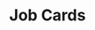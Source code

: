 ---
title: Job Cards
category: Application
paid: true
isActive: true
ltr: {"vue":{"vueCss":[],"vueTail":[]},"react":{"jsxCss":[],"jsxTail":[{"label":"App.jsx","code":"const members = [\n    {\n        company_icon: <svg className=\"w-8 h-8\" viewBox=\"0 0 35 35\" fill=\"none\" xmlns=\"http://www.w3.org/2000/svg\">\n            <g clip-path=\"url(#clip0_715_1824)\">\n                <path d=\"M34.6588 17.9031C34.6588 16.7135 34.5623 15.5175 34.3565 14.3472H17.85V21.0861H27.3025C26.9103 23.2595 25.6499 25.1822 23.8044 26.4039V30.7765H29.4438C32.7554 27.7286 34.6588 23.2274 34.6588 17.9031Z\" fill=\"#4285F4\" />\n                <path d=\"M17.85 35.0011C22.5698 35.0011 26.5502 33.4514 29.4502 30.7764L23.8109 26.4038C22.2419 27.4712 20.2163 28.0757 17.8564 28.0757C13.2909 28.0757 9.41989 24.9956 8.03095 20.8545H2.21155V25.3621C5.18234 31.2715 11.2332 35.0011 17.85 35.0011Z\" fill=\"#34A853\" />\n                <path d=\"M8.02451 20.8547C7.29146 18.6813 7.29146 16.3278 8.02451 14.1544V9.64673H2.21154C-0.270546 14.5916 -0.270546 20.4174 2.21154 25.3623L8.02451 20.8547Z\" fill=\"#FBBC04\" />\n                <path d=\"M17.85 6.92659C20.3449 6.88801 22.7563 7.82683 24.5632 9.55014L29.5595 4.55382C26.3958 1.58303 22.1968 -0.0502629 17.85 0.0011793C11.2332 0.0011793 5.18234 3.73074 2.21155 9.6466L8.02452 14.1542C9.40703 10.0067 13.2845 6.92659 17.85 6.92659Z\" fill=\"#EA4335\" />\n            </g>\n            <defs>\n                <clipPath id=\"clip0_715_1824\">\n                    <rect width=\"35\" height=\"35\" fill=\"white\" />\n                </clipPath>\n            </defs>\n        </svg>\n        ,\n        company_name: \"Google\",\n        job_title: \"Full stack engineer\",\n        job_description: \"sed do eiusmod tempor incididunt ut labore et dolore magna aliqua. Ut enim ad minim veniam, quis nostrud exercitation ullamco laboris.\",\n        job_type: \"Full-time\",\n        location: \"Remotely\",\n        path: \"javascript:void(0)\"\n    }, {\n        company_icon: <svg className=\"w-8 h-8\" viewBox=\"0 0 48 48\" fill=\"none\" xmlns=\"http://www.w3.org/2000/svg\">\n            <g clip-path=\"url(#clip0_694_1831)\">\n                <path fill-rule=\"evenodd\" clip-rule=\"evenodd\" d=\"M24.0005 1C18.303 1.00296 12.7923 3.02092 8.45374 6.69305C4.11521 10.3652 1.23181 15.452 0.319089 21.044C-0.593628 26.636 0.523853 32.3684 3.47174 37.2164C6.41963 42.0643 11.0057 45.7115 16.4099 47.5059C17.6021 47.7272 18.0512 46.9883 18.0512 46.36C18.0512 45.7317 18.0273 43.91 18.0194 41.9184C11.3428 43.3608 9.93197 39.101 9.93197 39.101C8.84305 36.3349 7.26927 35.6078 7.26927 35.6078C5.09143 34.1299 7.43223 34.1576 7.43223 34.1576C9.84455 34.3275 11.1123 36.6194 11.1123 36.6194C13.2504 40.2667 16.7278 39.2116 18.0949 38.5952C18.3095 37.0501 18.9335 35.999 19.621 35.4023C14.2877 34.8017 8.68408 32.7548 8.68408 23.6108C8.65102 21.2394 9.53605 18.9461 11.156 17.2054C10.9096 16.6047 10.087 14.1785 11.3905 10.8829C11.3905 10.8829 13.4054 10.2427 17.9916 13.3289C21.9253 12.2592 26.0757 12.2592 30.0095 13.3289C34.5917 10.2427 36.6026 10.8829 36.6026 10.8829C37.9101 14.1706 37.0875 16.5968 36.8411 17.2054C38.4662 18.9464 39.353 21.2437 39.317 23.6187C39.317 32.7824 33.7015 34.8017 28.3602 35.3905C29.2186 36.1334 29.9856 37.5836 29.9856 39.8122C29.9856 43.0051 29.9578 45.5736 29.9578 46.36C29.9578 46.9962 30.391 47.7391 31.6071 47.5059C37.0119 45.7113 41.5984 42.0634 44.5462 37.2147C47.4941 32.3659 48.611 26.6326 47.6972 21.0401C46.7835 15.4476 43.8986 10.3607 39.5587 6.68921C35.2187 3.01771 29.7067 1.00108 24.0085 1H24.0005Z\" fill=\"#191717\" />\n                <path d=\"M9.08887 35.264C9.03721 35.3826 8.84645 35.4181 8.69146 35.3351C8.53646 35.2522 8.42122 35.098 8.47686 34.9755C8.5325 34.853 8.71928 34.8214 8.87428 34.9044C9.02927 34.9874 9.14848 35.1455 9.08887 35.264Z\" fill=\"#191717\" />\n                <path d=\"M10.0626 36.3428C9.98028 36.384 9.88612 36.3955 9.79622 36.3753C9.70632 36.3551 9.62629 36.3045 9.56979 36.2321C9.41479 36.0662 9.38298 35.837 9.50221 35.7342C9.62143 35.6315 9.83606 35.6789 9.99105 35.8449C10.146 36.0108 10.1818 36.24 10.0626 36.3428Z\" fill=\"#191717\" />\n                <path d=\"M11.0085 37.7139C10.8614 37.8167 10.6111 37.7139 10.472 37.5085C10.4335 37.4716 10.4029 37.4274 10.382 37.3785C10.3611 37.3296 10.3503 37.2771 10.3503 37.2239C10.3503 37.1708 10.3611 37.1183 10.382 37.0694C10.4029 37.0205 10.4335 36.9763 10.472 36.9394C10.619 36.8406 10.8694 36.9394 11.0085 37.141C11.1476 37.3425 11.1516 37.6112 11.0085 37.7139Z\" fill=\"#191717\" />\n                <path d=\"M12.2921 39.0417C12.161 39.1879 11.8947 39.1484 11.6761 38.9509C11.4575 38.7533 11.4059 38.4846 11.537 38.3423C11.6682 38.2001 11.9344 38.2396 12.161 38.4332C12.3875 38.6268 12.4312 38.8995 12.2921 39.0417Z\" fill=\"#191717\" />\n                <path d=\"M14.0923 39.8162C14.0327 40.0019 13.7625 40.0849 13.4922 40.0058C13.222 39.9268 13.0432 39.7055 13.0948 39.5158C13.1465 39.3262 13.4207 39.2392 13.6949 39.3262C13.9691 39.4131 14.144 39.6225 14.0923 39.8162Z\" fill=\"#191717\" />\n                <path d=\"M16.0557 39.9506C16.0557 40.1442 15.8331 40.3102 15.547 40.3141C15.2608 40.3181 15.0264 40.16 15.0264 39.9664C15.0264 39.7728 15.2489 39.6068 15.535 39.6029C15.8212 39.5989 16.0557 39.753 16.0557 39.9506Z\" fill=\"#191717\" />\n                <path d=\"M17.8838 39.6463C17.9196 39.84 17.7208 40.0415 17.4347 40.0889C17.1486 40.1363 16.8982 40.0217 16.8624 39.8321C16.8267 39.6424 17.0333 39.4369 17.3115 39.3855C17.5897 39.3342 17.848 39.4527 17.8838 39.6463Z\" fill=\"#191717\" />\n            </g>\n            <defs>\n                <clipPath id=\"clip0_694_1831\">\n                    <rect width=\"48\" height=\"48\" fill=\"white\" />\n                </clipPath>\n            </defs>\n        </svg>,\n        company_name: \"Github\",\n        job_title: \"Web tools manager\",\n        job_description: \"sed do eiusmod tempor incididunt ut labore et dolore magna aliqua. Ut enim ad minim veniam, quis nostrud exercitation ullamco laboris\",\n        job_type: \"Part-time\",\n        location: \"USA, New york city\",\n        path: \"javascript:void(0)\"\n    }, {\n        company_icon: <svg className=\"w-8 h-8\" viewBox=\"0 0 43 48\" fill=\"none\" xmlns=\"http://www.w3.org/2000/svg\">\n            <g clip-path=\"url(#clip0_690_1894)\">\n                <path d=\"M14.1693 48C18.08 48 21.254 44.4159 21.254 39.9999V31.9999H14.1693C10.2586 31.9999 7.08459 35.5839 7.08459 39.9999C7.08459 44.4159 10.2586 48 14.1693 48Z\" fill=\"#0ACF83\" />\n                <path d=\"M7.08459 23.9999C7.08459 19.5839 10.2586 15.9999 14.1693 15.9999H21.254V31.9998H14.1693C10.2586 32 7.08459 28.4159 7.08459 23.9999Z\" fill=\"#A259FF\" />\n                <path d=\"M7.08459 8.00006C7.08459 3.58406 10.2586 0 14.1693 0H21.254V15.9999H14.1693C10.2586 15.9999 7.08459 12.4161 7.08459 8.00006Z\" fill=\"#F24E1E\" />\n                <path d=\"M21.2535 0H28.3382C32.2489 0 35.4229 3.58406 35.4229 8.00006C35.4229 12.4161 32.2489 15.9999 28.3382 15.9999H21.2535V0Z\" fill=\"#FF7262\" />\n                <path d=\"M35.4229 23.9999C35.4229 28.4159 32.2489 32 28.3382 32C24.4275 32 21.2535 28.4159 21.2535 23.9999C21.2535 19.5839 24.4275 15.9999 28.3382 15.9999C32.2489 15.9999 35.4229 19.5839 35.4229 23.9999Z\" fill=\"#1ABCFE\" />\n            </g>\n            <defs>\n                <clipPath id=\"clip0_690_1894\">\n                    <rect width=\"42.5075\" height=\"48\" fill=\"white\" />\n                </clipPath>\n            </defs>\n        </svg>,\n        company_name: \"Figma\",\n        job_title: \"UI/UX Designer\",\n        job_description: \"sed do eiusmod tempor incididunt ut labore et dolore magna aliqua. Ut enim ad minim veniam, quis nostrud exercitation ullamco laboris\",\n        job_type: \"Full-time\",\n        location: \"Mauritania\",\n        path: \"javascript:void(0)\",\n    }\n]\n\nexport default () => (\n    <section className=\"py-28\">\n        <div className=\"max-w-screen-lg mx-auto px-4 md:px-8\">\n            <div className=\"max-w-md\">\n                <h1 className=\"text-gray-800 text-2xl font-extrabold sm:text-3xl\">Open Positions</h1>\n                <p className=\"text-gray-600 mt-2\">We're currently looking talent software engineers, and designers to help us in our missions and to grow up.</p>\n            </div>\n            <ul className=\"mt-12 divide-y space-y-3\">\n                {\n                    members.map((item, idx) => (\n                        <li key={idx} className=\"px-4 py-5 duration-150 hover:border-white hover:rounded-xl hover:bg-gray-50\">\n                            <a href={item.path} className=\"space-y-3\">\n                                <div className=\"flex items-center gap-x-3\">\n                                    <div className=\"bg-white w-14 h-14 border rounded-full flex items-center justify-center\">\n                                        {item.company_icon}\n                                    </div>\n                                    <div>\n                                        <span className=\"block text-sm text-indigo-600 font-medium\">{item.company_name}</span>\n                                        <h3 className=\"text-base text-gray-800 font-semibold mt-1\">{item.job_title}</h3>\n                                    </div>\n                                </div>\n                                <p className=\"text-gray-600 sm:text-sm\">\n                                    {item.job_description}\n                                </p>\n                                <div className=\"text-sm text-gray-600 flex items-center gap-6\">\n                                    <span className=\"flex items-center gap-2\">\n                                        <svg className=\"w-5 h-5 text-gray-500\" viewBox=\"0 0 20 20\" fill=\"none\" xmlns=\"http://www.w3.org/2000/svg\">\n                                            <path fill-rule=\"evenodd\" clip-rule=\"evenodd\" d=\"M6 6V5C6 3.34315 7.34315 2 9 2H11C12.6569 2 14 3.34315 14 5V6H16C17.1046 6 18 6.89543 18 8V11.5708C15.5096 12.4947 12.8149 12.9999 10 12.9999C7.18514 12.9999 4.49037 12.4947 2 11.5707V8C2 6.89543 2.89543 6 4 6H6ZM8 5C8 4.44772 8.44772 4 9 4H11C11.5523 4 12 4.44772 12 5V6H8V5ZM9 10C9 9.44772 9.44772 9 10 9H10.01C10.5623 9 11.01 9.44772 11.01 10C11.01 10.5523 10.5623 11 10.01 11H10C9.44772 11 9 10.5523 9 10Z\" fill=\"#9CA3AF\" />\n                                            <path d=\"M2 13.6923V16C2 17.1046 2.89543 18 4 18H16C17.1046 18 18 17.1046 18 16V13.6923C15.4872 14.5404 12.7964 14.9999 10 14.9999C7.20363 14.9999 4.51279 14.5404 2 13.6923Z\" fill=\"#9CA3AF\" />\n                                        </svg>\n                                        {item.job_type}\n                                    </span>\n                                    <span className=\"flex items-center gap-2\">\n                                        <svg className=\"w-5 h-5 text-gray-500\" viewBox=\"0 0 20 20\" fill=\"none\" xmlns=\"http://www.w3.org/2000/svg\">\n                                            <path fill-rule=\"evenodd\" clip-rule=\"evenodd\" d=\"M5.05025 4.05025C7.78392 1.31658 12.2161 1.31658 14.9497 4.05025C17.6834 6.78392 17.6834 11.2161 14.9497 13.9497L10 18.8995L5.05025 13.9497C2.31658 11.2161 2.31658 6.78392 5.05025 4.05025ZM10 11C11.1046 11 12 10.1046 12 9C12 7.89543 11.1046 7 10 7C8.89543 7 8 7.89543 8 9C8 10.1046 8.89543 11 10 11Z\" fill=\"#9CA3AF\" />\n                                        </svg>\n\n                                        {item.location}\n                                    </span>\n                                </div>\n                            </a>\n                        </li>\n                    ))\n                }\n            </ul>\n        </div>\n    </section>\n)"}]},"preview":"function App() {\n\n  const members = [\n    {\n        company_icon: <svg className=\"w-8 h-8\" viewBox=\"0 0 35 35\" fill=\"none\" xmlns=\"http://www.w3.org/2000/svg\">\n            <g clip-path=\"url(#clip0_715_1824)\">\n                <path d=\"M34.6588 17.9031C34.6588 16.7135 34.5623 15.5175 34.3565 14.3472H17.85V21.0861H27.3025C26.9103 23.2595 25.6499 25.1822 23.8044 26.4039V30.7765H29.4438C32.7554 27.7286 34.6588 23.2274 34.6588 17.9031Z\" fill=\"#4285F4\" />\n                <path d=\"M17.85 35.0011C22.5698 35.0011 26.5502 33.4514 29.4502 30.7764L23.8109 26.4038C22.2419 27.4712 20.2163 28.0757 17.8564 28.0757C13.2909 28.0757 9.41989 24.9956 8.03095 20.8545H2.21155V25.3621C5.18234 31.2715 11.2332 35.0011 17.85 35.0011Z\" fill=\"#34A853\" />\n                <path d=\"M8.02451 20.8547C7.29146 18.6813 7.29146 16.3278 8.02451 14.1544V9.64673H2.21154C-0.270546 14.5916 -0.270546 20.4174 2.21154 25.3623L8.02451 20.8547Z\" fill=\"#FBBC04\" />\n                <path d=\"M17.85 6.92659C20.3449 6.88801 22.7563 7.82683 24.5632 9.55014L29.5595 4.55382C26.3958 1.58303 22.1968 -0.0502629 17.85 0.0011793C11.2332 0.0011793 5.18234 3.73074 2.21155 9.6466L8.02452 14.1542C9.40703 10.0067 13.2845 6.92659 17.85 6.92659Z\" fill=\"#EA4335\" />\n            </g>\n            <defs>\n                <clipPath id=\"clip0_715_1824\">\n                    <rect width=\"35\" height=\"35\" fill=\"white\" />\n                </clipPath>\n            </defs>\n        </svg>\n        ,\n        company_name: \"Google\",\n        job_title: \"Full stack engineer\",\n        job_description: \"sed do eiusmod tempor incididunt ut labore et dolore magna aliqua. Ut enim ad minim veniam, quis nostrud exercitation ullamco laboris.\",\n        job_type: \"Full-time\",\n        location: \"Remotely\",\n        path: \"javascript:void(0)\"\n    }, {\n        company_icon: <svg className=\"w-8 h-8\" viewBox=\"0 0 48 48\" fill=\"none\" xmlns=\"http://www.w3.org/2000/svg\">\n            <g clip-path=\"url(#clip0_694_1831)\">\n                <path fill-rule=\"evenodd\" clip-rule=\"evenodd\" d=\"M24.0005 1C18.303 1.00296 12.7923 3.02092 8.45374 6.69305C4.11521 10.3652 1.23181 15.452 0.319089 21.044C-0.593628 26.636 0.523853 32.3684 3.47174 37.2164C6.41963 42.0643 11.0057 45.7115 16.4099 47.5059C17.6021 47.7272 18.0512 46.9883 18.0512 46.36C18.0512 45.7317 18.0273 43.91 18.0194 41.9184C11.3428 43.3608 9.93197 39.101 9.93197 39.101C8.84305 36.3349 7.26927 35.6078 7.26927 35.6078C5.09143 34.1299 7.43223 34.1576 7.43223 34.1576C9.84455 34.3275 11.1123 36.6194 11.1123 36.6194C13.2504 40.2667 16.7278 39.2116 18.0949 38.5952C18.3095 37.0501 18.9335 35.999 19.621 35.4023C14.2877 34.8017 8.68408 32.7548 8.68408 23.6108C8.65102 21.2394 9.53605 18.9461 11.156 17.2054C10.9096 16.6047 10.087 14.1785 11.3905 10.8829C11.3905 10.8829 13.4054 10.2427 17.9916 13.3289C21.9253 12.2592 26.0757 12.2592 30.0095 13.3289C34.5917 10.2427 36.6026 10.8829 36.6026 10.8829C37.9101 14.1706 37.0875 16.5968 36.8411 17.2054C38.4662 18.9464 39.353 21.2437 39.317 23.6187C39.317 32.7824 33.7015 34.8017 28.3602 35.3905C29.2186 36.1334 29.9856 37.5836 29.9856 39.8122C29.9856 43.0051 29.9578 45.5736 29.9578 46.36C29.9578 46.9962 30.391 47.7391 31.6071 47.5059C37.0119 45.7113 41.5984 42.0634 44.5462 37.2147C47.4941 32.3659 48.611 26.6326 47.6972 21.0401C46.7835 15.4476 43.8986 10.3607 39.5587 6.68921C35.2187 3.01771 29.7067 1.00108 24.0085 1H24.0005Z\" fill=\"#191717\" />\n                <path d=\"M9.08887 35.264C9.03721 35.3826 8.84645 35.4181 8.69146 35.3351C8.53646 35.2522 8.42122 35.098 8.47686 34.9755C8.5325 34.853 8.71928 34.8214 8.87428 34.9044C9.02927 34.9874 9.14848 35.1455 9.08887 35.264Z\" fill=\"#191717\" />\n                <path d=\"M10.0626 36.3428C9.98028 36.384 9.88612 36.3955 9.79622 36.3753C9.70632 36.3551 9.62629 36.3045 9.56979 36.2321C9.41479 36.0662 9.38298 35.837 9.50221 35.7342C9.62143 35.6315 9.83606 35.6789 9.99105 35.8449C10.146 36.0108 10.1818 36.24 10.0626 36.3428Z\" fill=\"#191717\" />\n                <path d=\"M11.0085 37.7139C10.8614 37.8167 10.6111 37.7139 10.472 37.5085C10.4335 37.4716 10.4029 37.4274 10.382 37.3785C10.3611 37.3296 10.3503 37.2771 10.3503 37.2239C10.3503 37.1708 10.3611 37.1183 10.382 37.0694C10.4029 37.0205 10.4335 36.9763 10.472 36.9394C10.619 36.8406 10.8694 36.9394 11.0085 37.141C11.1476 37.3425 11.1516 37.6112 11.0085 37.7139Z\" fill=\"#191717\" />\n                <path d=\"M12.2921 39.0417C12.161 39.1879 11.8947 39.1484 11.6761 38.9509C11.4575 38.7533 11.4059 38.4846 11.537 38.3423C11.6682 38.2001 11.9344 38.2396 12.161 38.4332C12.3875 38.6268 12.4312 38.8995 12.2921 39.0417Z\" fill=\"#191717\" />\n                <path d=\"M14.0923 39.8162C14.0327 40.0019 13.7625 40.0849 13.4922 40.0058C13.222 39.9268 13.0432 39.7055 13.0948 39.5158C13.1465 39.3262 13.4207 39.2392 13.6949 39.3262C13.9691 39.4131 14.144 39.6225 14.0923 39.8162Z\" fill=\"#191717\" />\n                <path d=\"M16.0557 39.9506C16.0557 40.1442 15.8331 40.3102 15.547 40.3141C15.2608 40.3181 15.0264 40.16 15.0264 39.9664C15.0264 39.7728 15.2489 39.6068 15.535 39.6029C15.8212 39.5989 16.0557 39.753 16.0557 39.9506Z\" fill=\"#191717\" />\n                <path d=\"M17.8838 39.6463C17.9196 39.84 17.7208 40.0415 17.4347 40.0889C17.1486 40.1363 16.8982 40.0217 16.8624 39.8321C16.8267 39.6424 17.0333 39.4369 17.3115 39.3855C17.5897 39.3342 17.848 39.4527 17.8838 39.6463Z\" fill=\"#191717\" />\n            </g>\n            <defs>\n                <clipPath id=\"clip0_694_1831\">\n                    <rect width=\"48\" height=\"48\" fill=\"white\" />\n                </clipPath>\n            </defs>\n        </svg>,\n        company_name: \"Github\",\n        job_title: \"Web tools manager\",\n        job_description: \"sed do eiusmod tempor incididunt ut labore et dolore magna aliqua. Ut enim ad minim veniam, quis nostrud exercitation ullamco laboris\",\n        job_type: \"Part-time\",\n        location: \"USA, New york city\",\n        path: \"javascript:void(0)\"\n    }, {\n        company_icon: <svg className=\"w-8 h-8\" viewBox=\"0 0 43 48\" fill=\"none\" xmlns=\"http://www.w3.org/2000/svg\">\n            <g clip-path=\"url(#clip0_690_1894)\">\n                <path d=\"M14.1693 48C18.08 48 21.254 44.4159 21.254 39.9999V31.9999H14.1693C10.2586 31.9999 7.08459 35.5839 7.08459 39.9999C7.08459 44.4159 10.2586 48 14.1693 48Z\" fill=\"#0ACF83\" />\n                <path d=\"M7.08459 23.9999C7.08459 19.5839 10.2586 15.9999 14.1693 15.9999H21.254V31.9998H14.1693C10.2586 32 7.08459 28.4159 7.08459 23.9999Z\" fill=\"#A259FF\" />\n                <path d=\"M7.08459 8.00006C7.08459 3.58406 10.2586 0 14.1693 0H21.254V15.9999H14.1693C10.2586 15.9999 7.08459 12.4161 7.08459 8.00006Z\" fill=\"#F24E1E\" />\n                <path d=\"M21.2535 0H28.3382C32.2489 0 35.4229 3.58406 35.4229 8.00006C35.4229 12.4161 32.2489 15.9999 28.3382 15.9999H21.2535V0Z\" fill=\"#FF7262\" />\n                <path d=\"M35.4229 23.9999C35.4229 28.4159 32.2489 32 28.3382 32C24.4275 32 21.2535 28.4159 21.2535 23.9999C21.2535 19.5839 24.4275 15.9999 28.3382 15.9999C32.2489 15.9999 35.4229 19.5839 35.4229 23.9999Z\" fill=\"#1ABCFE\" />\n            </g>\n            <defs>\n                <clipPath id=\"clip0_690_1894\">\n                    <rect width=\"42.5075\" height=\"48\" fill=\"white\" />\n                </clipPath>\n            </defs>\n        </svg>,\n        company_name: \"Figma\",\n        job_title: \"UI/UX Designer\",\n        job_description: \"sed do eiusmod tempor incididunt ut labore et dolore magna aliqua. Ut enim ad minim veniam, quis nostrud exercitation ullamco laboris\",\n        job_type: \"Full-time\",\n        location: \"Mauritania\",\n        path: \"javascript:void(0)\",\n    }\n]\n  \n  return (\n    <section className=\"py-28\">\n        <div className=\"max-w-screen-lg mx-auto px-4 md:px-8\">\n            <div className=\"max-w-md\">\n                <h1 className=\"text-gray-800 text-2xl font-extrabold sm:text-3xl\">Open Positions</h1>\n                <p className=\"text-gray-600 mt-2\">We're currently looking talent software engineers, and designers to help us in our missions and to grow up.</p>\n            </div>\n            <ul className=\"mt-12 divide-y space-y-3\">\n                {\n                    members.map((item, idx) => (\n                        <li key={idx} className=\"px-4 py-5 duration-150 hover:border-white hover:rounded-xl hover:bg-gray-50\">\n                            <a href={item.path} className=\"space-y-3\">\n                                <div className=\"flex items-center gap-x-3\">\n                                    <div className=\"bg-white w-14 h-14 border rounded-full flex items-center justify-center\">\n                                        {item.company_icon}\n                                    </div>\n                                    <div>\n                                        <span className=\"block text-sm text-indigo-600 font-medium\">{item.company_name}</span>\n                                        <h3 className=\"text-base text-gray-800 font-semibold mt-1\">{item.job_title}</h3>\n                                    </div>\n                                </div>\n                                <p className=\"text-gray-600 sm:text-sm\">\n                                    {item.job_description}\n                                </p>\n                                <div className=\"text-sm text-gray-600 flex items-center gap-6\">\n                                    <span className=\"flex items-center gap-2\">\n                                        <svg className=\"w-5 h-5 text-gray-500\" viewBox=\"0 0 20 20\" fill=\"none\" xmlns=\"http://www.w3.org/2000/svg\">\n                                            <path fill-rule=\"evenodd\" clip-rule=\"evenodd\" d=\"M6 6V5C6 3.34315 7.34315 2 9 2H11C12.6569 2 14 3.34315 14 5V6H16C17.1046 6 18 6.89543 18 8V11.5708C15.5096 12.4947 12.8149 12.9999 10 12.9999C7.18514 12.9999 4.49037 12.4947 2 11.5707V8C2 6.89543 2.89543 6 4 6H6ZM8 5C8 4.44772 8.44772 4 9 4H11C11.5523 4 12 4.44772 12 5V6H8V5ZM9 10C9 9.44772 9.44772 9 10 9H10.01C10.5623 9 11.01 9.44772 11.01 10C11.01 10.5523 10.5623 11 10.01 11H10C9.44772 11 9 10.5523 9 10Z\" fill=\"#9CA3AF\" />\n                                            <path d=\"M2 13.6923V16C2 17.1046 2.89543 18 4 18H16C17.1046 18 18 17.1046 18 16V13.6923C15.4872 14.5404 12.7964 14.9999 10 14.9999C7.20363 14.9999 4.51279 14.5404 2 13.6923Z\" fill=\"#9CA3AF\" />\n                                        </svg>\n                                        {item.job_type}\n                                    </span>\n                                    <span className=\"flex items-center gap-2\">\n                                        <svg className=\"w-5 h-5 text-gray-500\" viewBox=\"0 0 20 20\" fill=\"none\" xmlns=\"http://www.w3.org/2000/svg\">\n                                            <path fill-rule=\"evenodd\" clip-rule=\"evenodd\" d=\"M5.05025 4.05025C7.78392 1.31658 12.2161 1.31658 14.9497 4.05025C17.6834 6.78392 17.6834 11.2161 14.9497 13.9497L10 18.8995L5.05025 13.9497C2.31658 11.2161 2.31658 6.78392 5.05025 4.05025ZM10 11C11.1046 11 12 10.1046 12 9C12 7.89543 11.1046 7 10 7C8.89543 7 8 7.89543 8 9C8 10.1046 8.89543 11 10 11Z\" fill=\"#9CA3AF\" />\n                                        </svg>\n\n                                        {item.location}\n                                    </span>\n                                </div>\n                            </a>\n                        </li>\n                    ))\n                }\n            </ul>\n        </div>\n    </section>\n)\n}"}
rtl: {"react":{"jsxCss":[],"jsxTail":[{"code":"const members = [\n    {\n        company_icon: <svg className=\"w-8 h-8\" viewBox=\"0 0 35 35\" fill=\"none\" xmlns=\"http://www.w3.org/2000/svg\">\n            <g clip-path=\"url(#clip0_715_1824)\">\n                <path d=\"M34.6588 17.9031C34.6588 16.7135 34.5623 15.5175 34.3565 14.3472H17.85V21.0861H27.3025C26.9103 23.2595 25.6499 25.1822 23.8044 26.4039V30.7765H29.4438C32.7554 27.7286 34.6588 23.2274 34.6588 17.9031Z\" fill=\"#4285F4\" />\n                <path d=\"M17.85 35.0011C22.5698 35.0011 26.5502 33.4514 29.4502 30.7764L23.8109 26.4038C22.2419 27.4712 20.2163 28.0757 17.8564 28.0757C13.2909 28.0757 9.41989 24.9956 8.03095 20.8545H2.21155V25.3621C5.18234 31.2715 11.2332 35.0011 17.85 35.0011Z\" fill=\"#34A853\" />\n                <path d=\"M8.02451 20.8547C7.29146 18.6813 7.29146 16.3278 8.02451 14.1544V9.64673H2.21154C-0.270546 14.5916 -0.270546 20.4174 2.21154 25.3623L8.02451 20.8547Z\" fill=\"#FBBC04\" />\n                <path d=\"M17.85 6.92659C20.3449 6.88801 22.7563 7.82683 24.5632 9.55014L29.5595 4.55382C26.3958 1.58303 22.1968 -0.0502629 17.85 0.0011793C11.2332 0.0011793 5.18234 3.73074 2.21155 9.6466L8.02452 14.1542C9.40703 10.0067 13.2845 6.92659 17.85 6.92659Z\" fill=\"#EA4335\" />\n            </g>\n            <defs>\n                <clipPath id=\"clip0_715_1824\">\n                    <rect width=\"35\" height=\"35\" fill=\"white\" />\n                </clipPath>\n            </defs>\n        </svg>\n        ,\n        company_name: \"Google\",\n        job_title: \"مهندس مكدس كامل\",\n        job_description: \"ولكن في مثل هذا الوقت تحدث مثل المخاض الشديد والألم. دعوني أتطرق إلى أدق التفاصيل ، من لا يمارس أي نوع من العمل.\",\n        job_type: \"دوام كامل\",\n        location: \"عن بعد\",\n        path: \"javascript:void(0)\"\n    }, {\n        company_icon: <svg className=\"w-8 h-8\" viewBox=\"0 0 48 48\" fill=\"none\" xmlns=\"http://www.w3.org/2000/svg\">\n            <g clip-path=\"url(#clip0_694_1831)\">\n                <path fill-rule=\"evenodd\" clip-rule=\"evenodd\" d=\"M24.0005 1C18.303 1.00296 12.7923 3.02092 8.45374 6.69305C4.11521 10.3652 1.23181 15.452 0.319089 21.044C-0.593628 26.636 0.523853 32.3684 3.47174 37.2164C6.41963 42.0643 11.0057 45.7115 16.4099 47.5059C17.6021 47.7272 18.0512 46.9883 18.0512 46.36C18.0512 45.7317 18.0273 43.91 18.0194 41.9184C11.3428 43.3608 9.93197 39.101 9.93197 39.101C8.84305 36.3349 7.26927 35.6078 7.26927 35.6078C5.09143 34.1299 7.43223 34.1576 7.43223 34.1576C9.84455 34.3275 11.1123 36.6194 11.1123 36.6194C13.2504 40.2667 16.7278 39.2116 18.0949 38.5952C18.3095 37.0501 18.9335 35.999 19.621 35.4023C14.2877 34.8017 8.68408 32.7548 8.68408 23.6108C8.65102 21.2394 9.53605 18.9461 11.156 17.2054C10.9096 16.6047 10.087 14.1785 11.3905 10.8829C11.3905 10.8829 13.4054 10.2427 17.9916 13.3289C21.9253 12.2592 26.0757 12.2592 30.0095 13.3289C34.5917 10.2427 36.6026 10.8829 36.6026 10.8829C37.9101 14.1706 37.0875 16.5968 36.8411 17.2054C38.4662 18.9464 39.353 21.2437 39.317 23.6187C39.317 32.7824 33.7015 34.8017 28.3602 35.3905C29.2186 36.1334 29.9856 37.5836 29.9856 39.8122C29.9856 43.0051 29.9578 45.5736 29.9578 46.36C29.9578 46.9962 30.391 47.7391 31.6071 47.5059C37.0119 45.7113 41.5984 42.0634 44.5462 37.2147C47.4941 32.3659 48.611 26.6326 47.6972 21.0401C46.7835 15.4476 43.8986 10.3607 39.5587 6.68921C35.2187 3.01771 29.7067 1.00108 24.0085 1H24.0005Z\" fill=\"#191717\" />\n                <path d=\"M9.08887 35.264C9.03721 35.3826 8.84645 35.4181 8.69146 35.3351C8.53646 35.2522 8.42122 35.098 8.47686 34.9755C8.5325 34.853 8.71928 34.8214 8.87428 34.9044C9.02927 34.9874 9.14848 35.1455 9.08887 35.264Z\" fill=\"#191717\" />\n                <path d=\"M10.0626 36.3428C9.98028 36.384 9.88612 36.3955 9.79622 36.3753C9.70632 36.3551 9.62629 36.3045 9.56979 36.2321C9.41479 36.0662 9.38298 35.837 9.50221 35.7342C9.62143 35.6315 9.83606 35.6789 9.99105 35.8449C10.146 36.0108 10.1818 36.24 10.0626 36.3428Z\" fill=\"#191717\" />\n                <path d=\"M11.0085 37.7139C10.8614 37.8167 10.6111 37.7139 10.472 37.5085C10.4335 37.4716 10.4029 37.4274 10.382 37.3785C10.3611 37.3296 10.3503 37.2771 10.3503 37.2239C10.3503 37.1708 10.3611 37.1183 10.382 37.0694C10.4029 37.0205 10.4335 36.9763 10.472 36.9394C10.619 36.8406 10.8694 36.9394 11.0085 37.141C11.1476 37.3425 11.1516 37.6112 11.0085 37.7139Z\" fill=\"#191717\" />\n                <path d=\"M12.2921 39.0417C12.161 39.1879 11.8947 39.1484 11.6761 38.9509C11.4575 38.7533 11.4059 38.4846 11.537 38.3423C11.6682 38.2001 11.9344 38.2396 12.161 38.4332C12.3875 38.6268 12.4312 38.8995 12.2921 39.0417Z\" fill=\"#191717\" />\n                <path d=\"M14.0923 39.8162C14.0327 40.0019 13.7625 40.0849 13.4922 40.0058C13.222 39.9268 13.0432 39.7055 13.0948 39.5158C13.1465 39.3262 13.4207 39.2392 13.6949 39.3262C13.9691 39.4131 14.144 39.6225 14.0923 39.8162Z\" fill=\"#191717\" />\n                <path d=\"M16.0557 39.9506C16.0557 40.1442 15.8331 40.3102 15.547 40.3141C15.2608 40.3181 15.0264 40.16 15.0264 39.9664C15.0264 39.7728 15.2489 39.6068 15.535 39.6029C15.8212 39.5989 16.0557 39.753 16.0557 39.9506Z\" fill=\"#191717\" />\n                <path d=\"M17.8838 39.6463C17.9196 39.84 17.7208 40.0415 17.4347 40.0889C17.1486 40.1363 16.8982 40.0217 16.8624 39.8321C16.8267 39.6424 17.0333 39.4369 17.3115 39.3855C17.5897 39.3342 17.848 39.4527 17.8838 39.6463Z\" fill=\"#191717\" />\n            </g>\n            <defs>\n                <clipPath id=\"clip0_694_1831\">\n                    <rect width=\"48\" height=\"48\" fill=\"white\" />\n                </clipPath>\n            </defs>\n        </svg>,\n        company_name: \"Github\",\n        job_title: \"مدير أدوات الويب\",\n        job_description: \"ولكن في مثل هذا الوقت تحدث مثل المخاض الشديد والألم. دعوني أتطرق إلى أدق التفاصيل ، من لا يمارس أي نوع من العمل.\",\n        job_type: \"دوام جزئي\",\n        location: \"الولايات المتحدة الأمريكية، مدينة نيويورك\",\n        path: \"javascript:void(0)\"\n    }, {\n        company_icon: <svg className=\"w-8 h-8\" viewBox=\"0 0 43 48\" fill=\"none\" xmlns=\"http://www.w3.org/2000/svg\">\n            <g clip-path=\"url(#clip0_690_1894)\">\n                <path d=\"M14.1693 48C18.08 48 21.254 44.4159 21.254 39.9999V31.9999H14.1693C10.2586 31.9999 7.08459 35.5839 7.08459 39.9999C7.08459 44.4159 10.2586 48 14.1693 48Z\" fill=\"#0ACF83\" />\n                <path d=\"M7.08459 23.9999C7.08459 19.5839 10.2586 15.9999 14.1693 15.9999H21.254V31.9998H14.1693C10.2586 32 7.08459 28.4159 7.08459 23.9999Z\" fill=\"#A259FF\" />\n                <path d=\"M7.08459 8.00006C7.08459 3.58406 10.2586 0 14.1693 0H21.254V15.9999H14.1693C10.2586 15.9999 7.08459 12.4161 7.08459 8.00006Z\" fill=\"#F24E1E\" />\n                <path d=\"M21.2535 0H28.3382C32.2489 0 35.4229 3.58406 35.4229 8.00006C35.4229 12.4161 32.2489 15.9999 28.3382 15.9999H21.2535V0Z\" fill=\"#FF7262\" />\n                <path d=\"M35.4229 23.9999C35.4229 28.4159 32.2489 32 28.3382 32C24.4275 32 21.2535 28.4159 21.2535 23.9999C21.2535 19.5839 24.4275 15.9999 28.3382 15.9999C32.2489 15.9999 35.4229 19.5839 35.4229 23.9999Z\" fill=\"#1ABCFE\" />\n            </g>\n            <defs>\n                <clipPath id=\"clip0_690_1894\">\n                    <rect width=\"42.5075\" height=\"48\" fill=\"white\" />\n                </clipPath>\n            </defs>\n        </svg>,\n        company_name: \"Figma\",\n        job_title: \"مصمم UI/UX\",\n        job_description: \"ولكن في مثل هذا الوقت تحدث مثل المخاض الشديد والألم. دعوني أتطرق إلى أدق التفاصيل ، من لا يمارس أي نوع من العمل.\",\n        job_type: \"دوام كامل\",\n        location: \"موريتانيا\",\n        path: \"javascript:void(0)\",\n    }\n]\n\nexport default () => {\n    return (\n        <section className=\"py-28\">\n            <div className=\"max-w-screen-lg mx-auto px-4 md:px-8\">\n                <div className=\"max-w-md\">\n                    <h1 className=\"text-gray-800 text-2xl font-extrabold sm:text-3xl\">المناصب المفتوحة</h1>\n                    <p className=\"text-gray-600 mt-2\">نحن نبحث حاليًا عن مهندسي برمجيات ومصممين موهوبين لمساعدتنا في مهماتنا والنمو.</p>\n                </div>\n                <ul className=\"mt-12 divide-y space-y-3\">\n                    {\n                        members.map((item, idx) => (\n                            <li key={idx} className=\"px-4 py-5 duration-150 hover:border-white hover:rounded-xl hover:bg-gray-50\">\n                                <a href={item.path} className=\"space-y-3\">\n                                    <div className=\"flex items-center gap-x-3\">\n                                        <div className=\"bg-white w-14 h-14 border rounded-full flex items-center justify-center\">\n                                            {item.company_icon}\n                                        </div>\n                                        <div>\n                                            <span className=\"block text-sm text-indigo-600 font-medium\">{item.company_name}</span>\n                                            <h3 className=\"text-base text-gray-800 font-semibold mt-1\">{item.job_title}</h3>\n                                        </div>\n                                    </div>\n                                    <p className=\"text-gray-600 sm:text-sm\">\n                                        {item.job_description}\n                                    </p>\n                                    <div className=\"text-sm text-gray-600 flex items-center gap-6\">\n                                        <span className=\"flex items-center gap-2\">\n                                            <svg className=\"w-5 h-5 text-gray-500\" viewBox=\"0 0 20 20\" fill=\"none\" xmlns=\"http://www.w3.org/2000/svg\">\n                                                <path fill-rule=\"evenodd\" clip-rule=\"evenodd\" d=\"M6 6V5C6 3.34315 7.34315 2 9 2H11C12.6569 2 14 3.34315 14 5V6H16C17.1046 6 18 6.89543 18 8V11.5708C15.5096 12.4947 12.8149 12.9999 10 12.9999C7.18514 12.9999 4.49037 12.4947 2 11.5707V8C2 6.89543 2.89543 6 4 6H6ZM8 5C8 4.44772 8.44772 4 9 4H11C11.5523 4 12 4.44772 12 5V6H8V5ZM9 10C9 9.44772 9.44772 9 10 9H10.01C10.5623 9 11.01 9.44772 11.01 10C11.01 10.5523 10.5623 11 10.01 11H10C9.44772 11 9 10.5523 9 10Z\" fill=\"#9CA3AF\" />\n                                                <path d=\"M2 13.6923V16C2 17.1046 2.89543 18 4 18H16C17.1046 18 18 17.1046 18 16V13.6923C15.4872 14.5404 12.7964 14.9999 10 14.9999C7.20363 14.9999 4.51279 14.5404 2 13.6923Z\" fill=\"#9CA3AF\" />\n                                            </svg>\n                                            {item.job_type}\n                                        </span>\n                                        <span className=\"flex items-center gap-2\">\n                                            <svg className=\"w-5 h-5 text-gray-500\" viewBox=\"0 0 20 20\" fill=\"none\" xmlns=\"http://www.w3.org/2000/svg\">\n                                                <path fill-rule=\"evenodd\" clip-rule=\"evenodd\" d=\"M5.05025 4.05025C7.78392 1.31658 12.2161 1.31658 14.9497 4.05025C17.6834 6.78392 17.6834 11.2161 14.9497 13.9497L10 18.8995L5.05025 13.9497C2.31658 11.2161 2.31658 6.78392 5.05025 4.05025ZM10 11C11.1046 11 12 10.1046 12 9C12 7.89543 11.1046 7 10 7C8.89543 7 8 7.89543 8 9C8 10.1046 8.89543 11 10 11Z\" fill=\"#9CA3AF\" />\n                                            </svg>\n\n                                            {item.location}\n                                        </span>\n                                    </div>\n                                </a>\n                            </li>\n                        ))\n                    }\n                </ul>\n            </div>\n        </section>\n    )\n}","label":"App.jsx"}]},"vue":{"vueTail":[],"vueCss":[]},"preview":"function App() {\n  \nconst members = [\n    {\n        company_icon: <svg className=\"w-8 h-8\" viewBox=\"0 0 35 35\" fill=\"none\" xmlns=\"http://www.w3.org/2000/svg\">\n            <g clip-path=\"url(#clip0_715_1824)\">\n                <path d=\"M34.6588 17.9031C34.6588 16.7135 34.5623 15.5175 34.3565 14.3472H17.85V21.0861H27.3025C26.9103 23.2595 25.6499 25.1822 23.8044 26.4039V30.7765H29.4438C32.7554 27.7286 34.6588 23.2274 34.6588 17.9031Z\" fill=\"#4285F4\" />\n                <path d=\"M17.85 35.0011C22.5698 35.0011 26.5502 33.4514 29.4502 30.7764L23.8109 26.4038C22.2419 27.4712 20.2163 28.0757 17.8564 28.0757C13.2909 28.0757 9.41989 24.9956 8.03095 20.8545H2.21155V25.3621C5.18234 31.2715 11.2332 35.0011 17.85 35.0011Z\" fill=\"#34A853\" />\n                <path d=\"M8.02451 20.8547C7.29146 18.6813 7.29146 16.3278 8.02451 14.1544V9.64673H2.21154C-0.270546 14.5916 -0.270546 20.4174 2.21154 25.3623L8.02451 20.8547Z\" fill=\"#FBBC04\" />\n                <path d=\"M17.85 6.92659C20.3449 6.88801 22.7563 7.82683 24.5632 9.55014L29.5595 4.55382C26.3958 1.58303 22.1968 -0.0502629 17.85 0.0011793C11.2332 0.0011793 5.18234 3.73074 2.21155 9.6466L8.02452 14.1542C9.40703 10.0067 13.2845 6.92659 17.85 6.92659Z\" fill=\"#EA4335\" />\n            </g>\n            <defs>\n                <clipPath id=\"clip0_715_1824\">\n                    <rect width=\"35\" height=\"35\" fill=\"white\" />\n                </clipPath>\n            </defs>\n        </svg>\n        ,\n        company_name: \"Google\",\n        job_title: \"مهندس مكدس كامل\",\n        job_description: \"ولكن في مثل هذا الوقت تحدث مثل المخاض الشديد والألم. دعوني أتطرق إلى أدق التفاصيل ، من لا يمارس أي نوع من العمل.\",\n        job_type: \"دوام كامل\",\n        location: \"عن بعد\",\n        path: \"javascript:void(0)\"\n    }, {\n        company_icon: <svg className=\"w-8 h-8\" viewBox=\"0 0 48 48\" fill=\"none\" xmlns=\"http://www.w3.org/2000/svg\">\n            <g clip-path=\"url(#clip0_694_1831)\">\n                <path fill-rule=\"evenodd\" clip-rule=\"evenodd\" d=\"M24.0005 1C18.303 1.00296 12.7923 3.02092 8.45374 6.69305C4.11521 10.3652 1.23181 15.452 0.319089 21.044C-0.593628 26.636 0.523853 32.3684 3.47174 37.2164C6.41963 42.0643 11.0057 45.7115 16.4099 47.5059C17.6021 47.7272 18.0512 46.9883 18.0512 46.36C18.0512 45.7317 18.0273 43.91 18.0194 41.9184C11.3428 43.3608 9.93197 39.101 9.93197 39.101C8.84305 36.3349 7.26927 35.6078 7.26927 35.6078C5.09143 34.1299 7.43223 34.1576 7.43223 34.1576C9.84455 34.3275 11.1123 36.6194 11.1123 36.6194C13.2504 40.2667 16.7278 39.2116 18.0949 38.5952C18.3095 37.0501 18.9335 35.999 19.621 35.4023C14.2877 34.8017 8.68408 32.7548 8.68408 23.6108C8.65102 21.2394 9.53605 18.9461 11.156 17.2054C10.9096 16.6047 10.087 14.1785 11.3905 10.8829C11.3905 10.8829 13.4054 10.2427 17.9916 13.3289C21.9253 12.2592 26.0757 12.2592 30.0095 13.3289C34.5917 10.2427 36.6026 10.8829 36.6026 10.8829C37.9101 14.1706 37.0875 16.5968 36.8411 17.2054C38.4662 18.9464 39.353 21.2437 39.317 23.6187C39.317 32.7824 33.7015 34.8017 28.3602 35.3905C29.2186 36.1334 29.9856 37.5836 29.9856 39.8122C29.9856 43.0051 29.9578 45.5736 29.9578 46.36C29.9578 46.9962 30.391 47.7391 31.6071 47.5059C37.0119 45.7113 41.5984 42.0634 44.5462 37.2147C47.4941 32.3659 48.611 26.6326 47.6972 21.0401C46.7835 15.4476 43.8986 10.3607 39.5587 6.68921C35.2187 3.01771 29.7067 1.00108 24.0085 1H24.0005Z\" fill=\"#191717\" />\n                <path d=\"M9.08887 35.264C9.03721 35.3826 8.84645 35.4181 8.69146 35.3351C8.53646 35.2522 8.42122 35.098 8.47686 34.9755C8.5325 34.853 8.71928 34.8214 8.87428 34.9044C9.02927 34.9874 9.14848 35.1455 9.08887 35.264Z\" fill=\"#191717\" />\n                <path d=\"M10.0626 36.3428C9.98028 36.384 9.88612 36.3955 9.79622 36.3753C9.70632 36.3551 9.62629 36.3045 9.56979 36.2321C9.41479 36.0662 9.38298 35.837 9.50221 35.7342C9.62143 35.6315 9.83606 35.6789 9.99105 35.8449C10.146 36.0108 10.1818 36.24 10.0626 36.3428Z\" fill=\"#191717\" />\n                <path d=\"M11.0085 37.7139C10.8614 37.8167 10.6111 37.7139 10.472 37.5085C10.4335 37.4716 10.4029 37.4274 10.382 37.3785C10.3611 37.3296 10.3503 37.2771 10.3503 37.2239C10.3503 37.1708 10.3611 37.1183 10.382 37.0694C10.4029 37.0205 10.4335 36.9763 10.472 36.9394C10.619 36.8406 10.8694 36.9394 11.0085 37.141C11.1476 37.3425 11.1516 37.6112 11.0085 37.7139Z\" fill=\"#191717\" />\n                <path d=\"M12.2921 39.0417C12.161 39.1879 11.8947 39.1484 11.6761 38.9509C11.4575 38.7533 11.4059 38.4846 11.537 38.3423C11.6682 38.2001 11.9344 38.2396 12.161 38.4332C12.3875 38.6268 12.4312 38.8995 12.2921 39.0417Z\" fill=\"#191717\" />\n                <path d=\"M14.0923 39.8162C14.0327 40.0019 13.7625 40.0849 13.4922 40.0058C13.222 39.9268 13.0432 39.7055 13.0948 39.5158C13.1465 39.3262 13.4207 39.2392 13.6949 39.3262C13.9691 39.4131 14.144 39.6225 14.0923 39.8162Z\" fill=\"#191717\" />\n                <path d=\"M16.0557 39.9506C16.0557 40.1442 15.8331 40.3102 15.547 40.3141C15.2608 40.3181 15.0264 40.16 15.0264 39.9664C15.0264 39.7728 15.2489 39.6068 15.535 39.6029C15.8212 39.5989 16.0557 39.753 16.0557 39.9506Z\" fill=\"#191717\" />\n                <path d=\"M17.8838 39.6463C17.9196 39.84 17.7208 40.0415 17.4347 40.0889C17.1486 40.1363 16.8982 40.0217 16.8624 39.8321C16.8267 39.6424 17.0333 39.4369 17.3115 39.3855C17.5897 39.3342 17.848 39.4527 17.8838 39.6463Z\" fill=\"#191717\" />\n            </g>\n            <defs>\n                <clipPath id=\"clip0_694_1831\">\n                    <rect width=\"48\" height=\"48\" fill=\"white\" />\n                </clipPath>\n            </defs>\n        </svg>,\n        company_name: \"Github\",\n        job_title: \"مدير أدوات الويب\",\n        job_description: \"ولكن في مثل هذا الوقت تحدث مثل المخاض الشديد والألم. دعوني أتطرق إلى أدق التفاصيل ، من لا يمارس أي نوع من العمل.\",\n        job_type: \"دوام جزئي\",\n        location: \"الولايات المتحدة الأمريكية، مدينة نيويورك\",\n        path: \"javascript:void(0)\"\n    }, {\n        company_icon: <svg className=\"w-8 h-8\" viewBox=\"0 0 43 48\" fill=\"none\" xmlns=\"http://www.w3.org/2000/svg\">\n            <g clip-path=\"url(#clip0_690_1894)\">\n                <path d=\"M14.1693 48C18.08 48 21.254 44.4159 21.254 39.9999V31.9999H14.1693C10.2586 31.9999 7.08459 35.5839 7.08459 39.9999C7.08459 44.4159 10.2586 48 14.1693 48Z\" fill=\"#0ACF83\" />\n                <path d=\"M7.08459 23.9999C7.08459 19.5839 10.2586 15.9999 14.1693 15.9999H21.254V31.9998H14.1693C10.2586 32 7.08459 28.4159 7.08459 23.9999Z\" fill=\"#A259FF\" />\n                <path d=\"M7.08459 8.00006C7.08459 3.58406 10.2586 0 14.1693 0H21.254V15.9999H14.1693C10.2586 15.9999 7.08459 12.4161 7.08459 8.00006Z\" fill=\"#F24E1E\" />\n                <path d=\"M21.2535 0H28.3382C32.2489 0 35.4229 3.58406 35.4229 8.00006C35.4229 12.4161 32.2489 15.9999 28.3382 15.9999H21.2535V0Z\" fill=\"#FF7262\" />\n                <path d=\"M35.4229 23.9999C35.4229 28.4159 32.2489 32 28.3382 32C24.4275 32 21.2535 28.4159 21.2535 23.9999C21.2535 19.5839 24.4275 15.9999 28.3382 15.9999C32.2489 15.9999 35.4229 19.5839 35.4229 23.9999Z\" fill=\"#1ABCFE\" />\n            </g>\n            <defs>\n                <clipPath id=\"clip0_690_1894\">\n                    <rect width=\"42.5075\" height=\"48\" fill=\"white\" />\n                </clipPath>\n            </defs>\n        </svg>,\n        company_name: \"Figma\",\n        job_title: \"مصمم UI/UX\",\n        job_description: \"ولكن في مثل هذا الوقت تحدث مثل المخاض الشديد والألم. دعوني أتطرق إلى أدق التفاصيل ، من لا يمارس أي نوع من العمل.\",\n        job_type: \"دوام كامل\",\n        location: \"موريتانيا\",\n        path: \"javascript:void(0)\",\n    }\n]\n  \n    return (\n        <section className=\"py-28\">\n            <div className=\"max-w-screen-lg mx-auto px-4 md:px-8\">\n                <div className=\"max-w-md\">\n                    <h1 className=\"text-gray-800 text-2xl font-extrabold sm:text-3xl\">المناصب المفتوحة</h1>\n                    <p className=\"text-gray-600 mt-2\">نحن نبحث حاليًا عن مهندسي برمجيات ومصممين موهوبين لمساعدتنا في مهماتنا والنمو.</p>\n                </div>\n                <ul className=\"mt-12 divide-y space-y-3\">\n                    {\n                        members.map((item, idx) => (\n                            <li key={idx} className=\"px-4 py-5 duration-150 hover:border-white hover:rounded-xl hover:bg-gray-50\">\n                                <a href={item.path} className=\"space-y-3\">\n                                    <div className=\"flex items-center gap-x-3\">\n                                        <div className=\"bg-white w-14 h-14 border rounded-full flex items-center justify-center\">\n                                            {item.company_icon}\n                                        </div>\n                                        <div>\n                                            <span className=\"block text-sm text-indigo-600 font-medium\">{item.company_name}</span>\n                                            <h3 className=\"text-base text-gray-800 font-semibold mt-1\">{item.job_title}</h3>\n                                        </div>\n                                    </div>\n                                    <p className=\"text-gray-600 sm:text-sm\">\n                                        {item.job_description}\n                                    </p>\n                                    <div className=\"text-sm text-gray-600 flex items-center gap-6\">\n                                        <span className=\"flex items-center gap-2\">\n                                            <svg className=\"w-5 h-5 text-gray-500\" viewBox=\"0 0 20 20\" fill=\"none\" xmlns=\"http://www.w3.org/2000/svg\">\n                                                <path fill-rule=\"evenodd\" clip-rule=\"evenodd\" d=\"M6 6V5C6 3.34315 7.34315 2 9 2H11C12.6569 2 14 3.34315 14 5V6H16C17.1046 6 18 6.89543 18 8V11.5708C15.5096 12.4947 12.8149 12.9999 10 12.9999C7.18514 12.9999 4.49037 12.4947 2 11.5707V8C2 6.89543 2.89543 6 4 6H6ZM8 5C8 4.44772 8.44772 4 9 4H11C11.5523 4 12 4.44772 12 5V6H8V5ZM9 10C9 9.44772 9.44772 9 10 9H10.01C10.5623 9 11.01 9.44772 11.01 10C11.01 10.5523 10.5623 11 10.01 11H10C9.44772 11 9 10.5523 9 10Z\" fill=\"#9CA3AF\" />\n                                                <path d=\"M2 13.6923V16C2 17.1046 2.89543 18 4 18H16C17.1046 18 18 17.1046 18 16V13.6923C15.4872 14.5404 12.7964 14.9999 10 14.9999C7.20363 14.9999 4.51279 14.5404 2 13.6923Z\" fill=\"#9CA3AF\" />\n                                            </svg>\n                                            {item.job_type}\n                                        </span>\n                                        <span className=\"flex items-center gap-2\">\n                                            <svg className=\"w-5 h-5 text-gray-500\" viewBox=\"0 0 20 20\" fill=\"none\" xmlns=\"http://www.w3.org/2000/svg\">\n                                                <path fill-rule=\"evenodd\" clip-rule=\"evenodd\" d=\"M5.05025 4.05025C7.78392 1.31658 12.2161 1.31658 14.9497 4.05025C17.6834 6.78392 17.6834 11.2161 14.9497 13.9497L10 18.8995L5.05025 13.9497C2.31658 11.2161 2.31658 6.78392 5.05025 4.05025ZM10 11C11.1046 11 12 10.1046 12 9C12 7.89543 11.1046 7 10 7C8.89543 7 8 7.89543 8 9C8 10.1046 8.89543 11 10 11Z\" fill=\"#9CA3AF\" />\n                                            </svg>\n\n                                            {item.location}\n                                        </span>\n                                    </div>\n                                </a>\n                            </li>\n                        ))\n                    }\n                </ul>\n            </div>\n        </section>\n    )\n}"}
slug: /cards
id: 72fbf061-848e-416a-b784-7c3fba8fdac8
created_at: 1668380403819
---